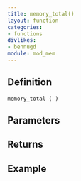 ```yaml
---
title: memory_total()
layout: function
categories:
- functions
divlikes:
- bennugd
module: mod_mem
---
```


## Definition

    memory_total ( )

## Parameters

## Returns

## Example

